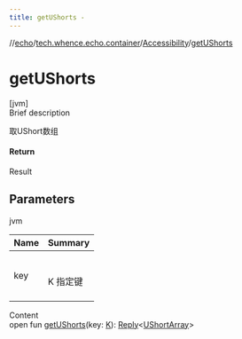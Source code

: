 ```yaml
---
title: getUShorts -
---
```

//[echo](../../index.md)/[tech.whence.echo.container](../index.md)/[Accessibility](index.md)/[getUShorts](get-u-shorts.md)



# getUShorts  
[jvm]  
Brief description  


取UShort数组



#### Return  


Result<UShortArray>



## Parameters  
  
jvm  
  
|  Name|  Summary| 
|---|---|
| key| <br><br>K 指定键<br><br>
  
  
Content  
open fun [getUShorts](get-u-shorts.md)(key: [K](index.md)): [Reply](../-reply/index.md)<[UShortArray](https://kotlinlang.org/api/latest/jvm/stdlib/kotlin/-u-short-array/index.html)>  



